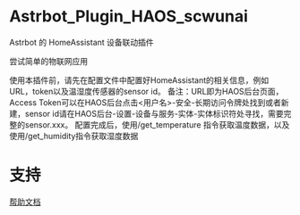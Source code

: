 # Astrbot_Plugin_HAOS_scwunai

Astrbot 的 HomeAssistant 设备联动插件

尝试简单的物联网应用

使用本插件前，请先在配置文件中配置好HomeAssistant的相关信息，例如URL，token以及温湿度传感器的sensor id。
备注：URL即为HAOS后台页面，Access Token可以在HAOS后台点击<用户名>-安全-长期访问令牌处找到或者新建，sensor id请在HAOS后台-设置-设备与服务-实体-实体标识符处寻找，需要完整的sensor.xxx。
配置完成后，使用/get_temperature 指令获取温度数据，以及使用/get_humidity指令获取湿度数据

# 支持

[帮助文档](https://astrbot.soulter.top/center/docs/%E5%BC%80%E5%8F%91/%E6%8F%92%E4%BB%B6%E5%BC%80%E5%8F%91/
)

